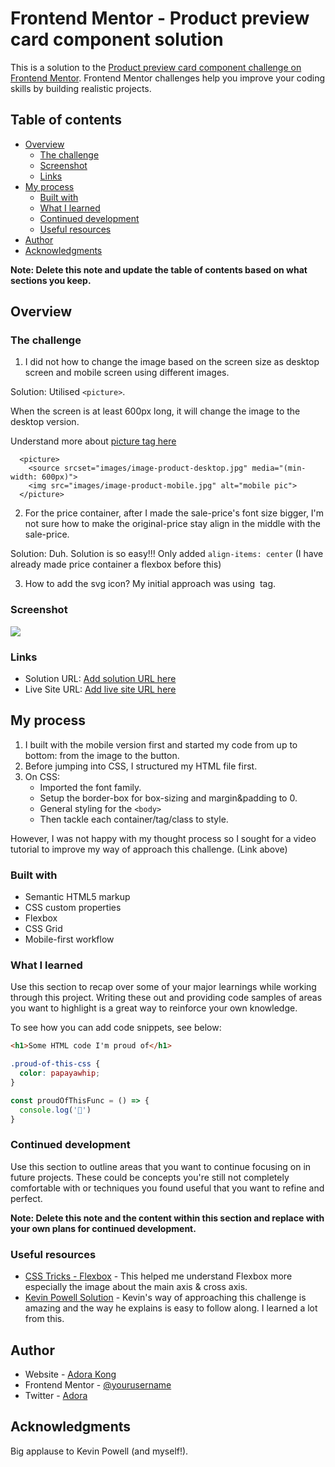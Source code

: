 # Frontend Mentor - Product preview card component solution

This is a solution to the [Product preview card component challenge on Frontend Mentor](https://www.frontendmentor.io/challenges/product-preview-card-component-GO7UmttRfa). Frontend Mentor challenges help you improve your coding skills by building realistic projects. 

## Table of contents

- [Overview](#overview)
  - [The challenge](#the-challenge)
  - [Screenshot](#screenshot)
  - [Links](#links)
- [My process](#my-process)
  - [Built with](#built-with)
  - [What I learned](#what-i-learned)
  - [Continued development](#continued-development)
  - [Useful resources](#useful-resources)
- [Author](#author)
- [Acknowledgments](#acknowledgments)

**Note: Delete this note and update the table of contents based on what sections you keep.**

## Overview

### The challenge
1. I did not how to change the image based on the screen size as desktop screen and mobile screen using different images.

Solution: 
Utilised ```<picture>```.

When the screen is at least 600px long, it will change the image to the desktop version.

Understand more about [picture tag here](https://www.youtube.com/watch?v=Rik3gHT24AM&t=0s)
```
  <picture>
    <source srcset="images/image-product-desktop.jpg" media="(min-width: 600px)">
    <img src="images/image-product-mobile.jpg" alt="mobile pic">
  </picture>
```

2. For the price container, after I made the sale-price's font size bigger, I'm not sure how to make the original-price stay align in the middle with the sale-price.

Solution: Duh. Solution is so easy!!! Only added ```align-items: center``` (I have already made price container a flexbox before this)

3. How to add the svg icon?
My initial approach was using <img> tag.

### Screenshot

![](./screenshot.jpg)

### Links

- Solution URL: [Add solution URL here](https://your-solution-url.com)
- Live Site URL: [Add live site URL here](https://your-live-site-url.com)

## My process
1. I built with the mobile version first and started my code from up to bottom: from the image to the button.
2. Before jumping into CSS, I structured my HTML file first.
3. On CSS:
    - Imported the font family.
    - Setup the border-box for box-sizing and margin&padding to 0.
    - General styling for the ```<body>```
    - Then tackle each container/tag/class to style.

However, I was not happy with my thought process so I sought for a video tutorial to improve my way of approach this challenge. (Link above)

### Built with

- Semantic HTML5 markup
- CSS custom properties
- Flexbox
- CSS Grid
- Mobile-first workflow

### What I learned

Use this section to recap over some of your major learnings while working through this project. Writing these out and providing code samples of areas you want to highlight is a great way to reinforce your own knowledge.

To see how you can add code snippets, see below:

```html
<h1>Some HTML code I'm proud of</h1>
```
```css
.proud-of-this-css {
  color: papayawhip;
}
```
```js
const proudOfThisFunc = () => {
  console.log('🎉')
}
```

### Continued development

Use this section to outline areas that you want to continue focusing on in future projects. These could be concepts you're still not completely comfortable with or techniques you found useful that you want to refine and perfect.

**Note: Delete this note and the content within this section and replace with your own plans for continued development.**

### Useful resources

- [CSS Tricks - Flexbox](https://css-tricks.com/snippets/css/a-guide-to-flexbox/) - This helped me understand Flexbox more especially the image about the main axis & cross axis.
- [Kevin Powell Solution](https://www.youtube.com/watch?v=B2WL6KkqhLQ) - Kevin's way of approaching this challenge is amazing and the way he explains is easy to follow along. I learned a lot from this.

## Author

- Website - [Adora Kong](https://adora-chin-ying.vercel.app/)
- Frontend Mentor - [@yourusername](https://www.frontendmentor.io/profile/yourusername)
- Twitter - [Adora](https://twitter.com/adoraflowerbeee)

## Acknowledgments

Big applause to Kevin Powell (and myself!).

